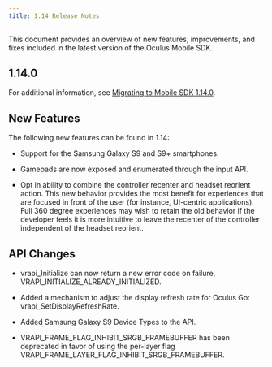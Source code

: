 ```yaml
---
title: 1.14 Release Notes
---
```

This document provides an overview of new features, improvements, and fixes included in the latest version of the Oculus Mobile SDK.

## 1.14.0

For additional information, see [Migrating to Mobile SDK 1.14.0](/documentation/mobilesdk/latest/concepts/mobile-native-migration/#mobile-native-migration-1-9-0 "This section is intended to help you upgrade from the Oculus Mobile SDK version 1.12.0 to 1.14.0.").

## New Features

The following new features can be found in 1.14:

* Support for the Samsung Galaxy S9 and S9+ smartphones.


* Gamepads are now exposed and enumerated through the input API.


* Opt in ability to combine the controller recenter and headset reorient action. This new behavior provides the most benefit for experiences that are focused in front of the user (for instance, UI-centric applications). Full 360 degree experiences may wish to retain the old behavior if the developer feels it is more intuitive to leave the recenter of the controller independent of the headset reorient.


## API Changes

* vrapi\_Initialize can now return a new error code on failure, VRAPI\_INITIALIZE\_ALREADY\_INITIALIZED.


* Added a mechanism to adjust the display refresh rate for Oculus Go: vrapi\_SetDisplayRefreshRate.


* Added Samsung Galaxy S9 Device Types to the API.


* VRAPI\_FRAME\_FLAG\_INHIBIT\_SRGB\_FRAMEBUFFER has been deprecated in favor of using the per-layer flag VRAPI\_FRAME\_LAYER\_FLAG\_INHIBIT\_SRGB\_FRAMEBUFFER.


* Input API now exposes and enumerates Gamepads.


* vrapi\_ReturnToHome has been removed.


* vrapi\_ShowSystemUIWithExtra is marked deprecated and should no longer be used.


* VRAPI\_REORIENT\_HMD\_ON\_CONTROLLER\_RECENTER property has been provided to allow apps the ability to opt into a behavior that combines the controller recenter action with reorienting the headset. To enable this, set the property to 1 using vrapi\_SetPropertyInt. This feature is disabled by default. 
## Bug Fixes

* Removed code path in samples that always forced a maximum screen brightness.
## Known Issues

* There are no known issues in this release. 
